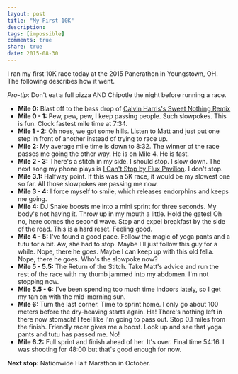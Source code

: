 ```yaml
---
layout: post
title: "My First 10K"
description:
tags: [impossible]
comments: true
share: true
date: 2015-08-30
---
```


I ran my first 10K race today at the 2015 Panerathon in Youngstown, OH. The following describes how it went.

*Pro-tip*: Don't eat a full pizza AND Chipotle the night before running a race. 

* **Mile 0:** Blast off to the bass drop of [Calvin Harris's Sweet Nothing Remix](https://youtu.be/17ozSeGw-fY?t=108)
* **Mile 0 - 1:** Pew, pew, pew, I keep passing people. Such slowpokes. This is fun. Clock fastest mile time at 7:34.
* **Mile 1 - 2:** Oh noes, we got some hills. Listen to Matt and just put one step in front of another instead of trying to race up.
* **Mile 2:** My average mile time is down to 8:32. The winner of the race passes me going the other way. He is on Mile 4. He is fast.
* **Mile 2 - 3:** There's a stitch in my side. I should stop. I slow down. The next song my phone plays is [I Can't Stop by Flux Pavilion](https://www.youtube.com/watch?v=hzExWz7KP5M). I don't stop. 
* **Mile 3.1:** Halfway point. If this was a 5K race, it would be my slowest one so far. All those slowpokes are passing me now.
* **Mile 3 - 4:** I force myself to smile, which releases endorphins and keeps me going.
* **Mile 4:** DJ Snake boosts me into a mini sprint for three seconds. My body's not having it. Throw up in my mouth a little. Hold the gates! Oh no, here comes the second wave. Stop and expel breakfast by the side of the road. This is a hard reset. Feeling good.
* **Mile 4 - 5:** I've found a good pace. Follow the magic of yoga pants and a tutu for a bit. Aw, she had to stop. Maybe I'll just follow this guy for a while. Nope, there he goes. Maybe I can keep up with this old fella. Nope, there he goes. Who's the slowpoke now?
* **Mile 5 - 5.5:** The Return of the Stitch. Take Matt's advice and run the rest of the race with my thumb jammed into my abdomen. I'm not stopping now.
* **Mile 5.5 - 6:** I've been spending too much time indoors lately, so I get my tan on with the mid-morning sun. 
* **Mile 6:** Turn the last corner. Time to sprint home. I only go about 100 meters before the dry-heaving starts again. Ha! There's nothing left in there now stomach! I feel like I'm going to pass out. Stop 0.1 miles from the finish. Friendly racer gives me a boost. Look up and see that yoga pants and tutu has passed me. No! 
* **Mile 6.2:** Full sprint and finish ahead of her. It's over. Final time 54:16. I was shooting for 48:00 but that's good enough for now.

**Next stop:** Nationwide Half Marathon in October. 
